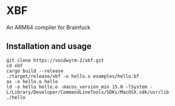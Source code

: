 # XBF

An ARM64 compiler for Brainfuck

## Installation and usage

```
git clone https://voidwyrm-2/xbf.git
cd xbf
cargo build --release
./target/release/xbf -o hello.s examples/hello.bf
as -o hello.o hello
ld -o hello hello.o -macos_version_min 15.0 -lSystem -L/Library/Developer/CommandLineTools/SDKs/MacOSX.sdk/usr/lib
./hello
```
